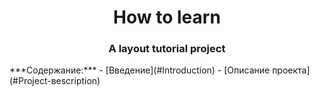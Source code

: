<h1 align="center">How to learn</a> 
<h3 align="center">A layout tutorial project</h3>
***Содержание:***
- [Введение](#Introduction)
- [Описание проекта](#Project-вescription)
